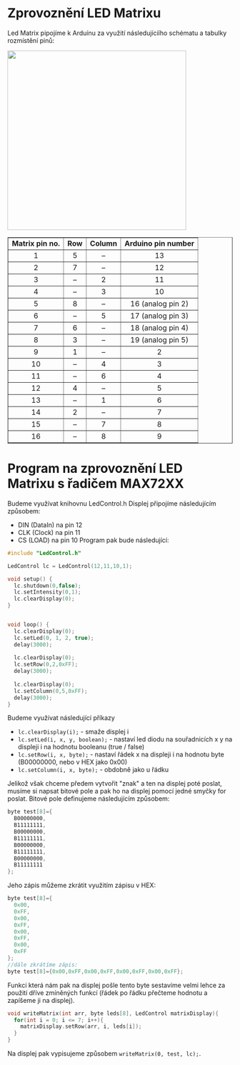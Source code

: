 # Zprovoznění LED Matrixu
Led Matrix pipojíme k Arduínu za využití následujícíího schématu a tabulky rozmístění pinů:

<img class="alignnone size-full wp-image-8782" src="https://osoyoo.com/wp-content/uploads/2017/07/1-3.png" alt="" srcset="https://osoyoo.com/wp-content/uploads/2017/07/1-3.png 400w, https://osoyoo.com/wp-content/uploads/2017/07/1-3-150x150.png 150w" sizes="(max-width: 400px) 100vw, 400px" width="400" height="402">

<table summary="Mapping: LED Matrix pin numbers to rows and columns to Arduino pin numbers" border="1" align="center">
<tbody>
<tr>
<td valign="top" align="center"><strong>Matrix pin no.</strong></td>
<td valign="top" align="center"><strong>Row</strong></td>
<td valign="top" align="center"><strong>Column</strong></td>
<td valign="top" align="center"><strong>Arduino pin number</strong></td>
</tr>
<tr>
<td valign="top" align="center">1</td>
<td valign="top" align="center">5</td>
<td valign="top" align="center">–</td>
<td valign="top" align="center">13</td>
</tr>
<tr>
<td valign="top" align="center">2</td>
<td valign="top" align="center">7</td>
<td valign="top" align="center">–</td>
<td valign="top" align="center">12</td>
</tr>
<tr>
<td valign="top" align="center">3</td>
<td valign="top" align="center">–</td>
<td valign="top" align="center">2</td>
<td valign="top" align="center">11</td>
</tr>
<tr>
<td valign="top" align="center">4</td>
<td valign="top" align="center">–</td>
<td valign="top" align="center">3</td>
<td valign="top" align="center">10</td>
</tr>
<tr>
<td valign="top" align="center">5</td>
<td valign="top" align="center">8</td>
<td valign="top" align="center">–</td>
<td valign="top" align="center">16 (analog pin 2)</td>
</tr>
<tr>
<td valign="top" align="center">6</td>
<td valign="top" align="center">–</td>
<td valign="top" align="center">5</td>
<td valign="top" align="center">17 (analog pin 3)</td>
</tr>
<tr>
<td valign="top" align="center">7</td>
<td valign="top" align="center">6</td>
<td valign="top" align="center">–</td>
<td valign="top" align="center">18 (analog pin 4)</td>
</tr>
<tr>
<td valign="top" align="center">8</td>
<td valign="top" align="center">3</td>
<td valign="top" align="center">–</td>
<td valign="top" align="center">19 (analog pin 5)</td>
</tr>
<tr>
<td valign="top" align="center">9</td>
<td valign="top" align="center">1</td>
<td valign="top" align="center">–</td>
<td valign="top" align="center">2</td>
</tr>
<tr>
<td valign="top" align="center">10</td>
<td valign="top" align="center">–</td>
<td valign="top" align="center">4</td>
<td valign="top" align="center">3</td>
</tr>
<tr>
<td valign="top" align="center">11</td>
<td valign="top" align="center">–</td>
<td valign="top" align="center">6</td>
<td valign="top" align="center">4</td>
</tr>
<tr>
<td valign="top" align="center">12</td>
<td valign="top" align="center">4</td>
<td valign="top" align="center">–</td>
<td valign="top" align="center">5</td>
</tr>
<tr>
<td valign="top" align="center">13</td>
<td valign="top" align="center">–</td>
<td valign="top" align="center">1</td>
<td valign="top" align="center">6</td>
</tr>
<tr>
<td valign="top" align="center">14</td>
<td valign="top" align="center">2</td>
<td valign="top" align="center">–</td>
<td valign="top" align="center">7</td>
</tr>
<tr>
<td valign="top" align="center">15</td>
<td valign="top" align="center">–</td>
<td valign="top" align="center">7</td>
<td valign="top" align="center">8</td>
</tr>
<tr>
<td valign="top" align="center">16</td>
<td valign="top" align="center">–</td>
<td valign="top" align="center">8</td>
<td valign="top" align="center">9</td>
</tr>
</tbody>
</table>



# Program na zprovoznění LED Matrixu s řadičem MAX72XX
Budeme využívat knihovnu LedControl.h
Displej připojíme následujícím způsobem:
* DIN (DataIn) na pin 12
* CLK (Clock) na pin 11
* CS (LOAD) na pin 10
Program pak bude následující:
```cpp
#include "LedControl.h"

LedControl lc = LedControl(12,11,10,1);

void setup() {
  lc.shutdown(0,false);
  lc.setIntensity(0,1);
  lc.clearDisplay(0);
}


void loop() { 
  lc.clearDisplay(0);
  lc.setLed(0, 1, 2, true);
  delay(3000);
  
  lc.clearDisplay(0);
  lc.setRow(0,2,0xFF);
  delay(3000);
  
  lc.clearDisplay(0);
  lc.setColumn(0,5,0xFF); 
  delay(3000);
}
```
Budeme využívat následující příkazy
* `lc.clearDisplay(i);` - smaže displej i
* `lc.setLed(i, x, y, boolean);` - nastaví led diodu na souřadnicích x y na displeji i na hodnotu booleanu (true / false)
* `lc.setRow(i, x, byte);` - nastaví řádek x na displeji i na hodnotu byte (B00000000, nebo v HEX jako 0x00)
* `lc.setColumn(i, x, byte);` - obdobně jako u řádku

Jelikož však chceme předem vytvořit "znak" a ten na displej poté poslat, musíme si napsat bitové pole a pak ho na displej pomocí jedné smyčky for poslat.
Bitové pole definujeme následujícím způsobem:
```cpp
byte test[8]={
  B00000000,
  B11111111,
  B00000000,
  B11111111,
  B00000000,
  B11111111,
  B00000000,
  B11111111 
};
```
Jeho zápis můžeme zkrátit využitím zápisu v HEX:
```cpp
byte test[8]={
  0x00,
  0xFF,
  0x00,
  0xFF,
  0x00,
  0xFF,
  0x00,
  0xFF 
};
//dále zkrátíme zápis:
byte test[8]={0x00,0xFF,0x00,0xFF,0x00,0xFF,0x00,0xFF};
```
Funkci která nám pak na displej pošle tento byte sestavíme velmi lehce za použití dříve zmíněných funkcí (řádek po řádku přečteme hodnotu a zapíšeme ji na displej).
```cpp
void writeMatrix(int arr, byte leds[8], LedControl matrixDisplay){
  for(int i = 0; i <= 7; i++){
    matrixDisplay.setRow(arr, i, leds[i]);
  }
}
```
Na displej pak vypisujeme způsobem `writeMatrix(0, test, lc);`.
